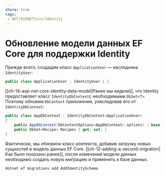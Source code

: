 ```yaml
---
share: true
tags:
 - NET/ASPNETCore/Identity
---
```

# Обновление модели данных EF Core для поддержки Identity
Прежде всего, создадим класс `ApplicationUser` — наследника `IdentityUser`:
```csharp
public class ApplicationUser : IdentityUser { }
```
[[ch-14-asp-net-core-identity-data-model|Ранее мы видели]], что Identity предоставляет класс `IdentityDbContext`с необходимыми `DbSet<T>`. Поэтому обновим `DbContext` приложения, унаследовав его от `IdentityDbContext`:
```csharp
public class AppDbContext : IdentityDbContext<ApplicationUser>
{
	public AppDbContext(DbContextOptions<AppDbContext> options) : base(options) {}
	public DbSet<Recipe> Recipes { get; set; }
}
```
Фактически, мы обновили класс контекста, добавив загрузку новых сущностей в модель данных EF Core. [[ch-12-adding-a-second-migration|Как было показано ранее]], после изменения модели данных необходимо создать новую миграцию и применить к базе данных.
```bash
dotnet ef migrations add AddIdentitySchema
```
